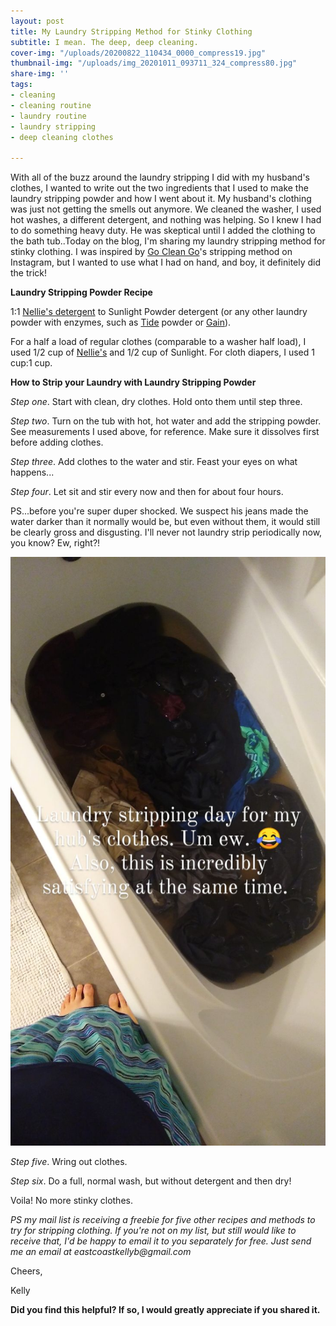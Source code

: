 ```yaml
---
layout: post
title: My Laundry Stripping Method for Stinky Clothing
subtitle: I mean. The deep, deep cleaning.
cover-img: "/uploads/20200822_110434_0000_compress19.jpg"
thumbnail-img: "/uploads/img_20201011_093711_324_compress80.jpg"
share-img: ''
tags:
- cleaning
- cleaning routine
- laundry routine
- laundry stripping
- deep cleaning clothes

---
```

With all of the buzz around the laundry stripping I did with my husband's clothes, I wanted to write out the two ingredients that I used to make the laundry stripping powder and how I went about it.  My husband's clothing was just not getting the smells out anymore. We cleaned the washer, I used hot washes, a different detergent, and nothing was helping. So I knew I had to do something heavy duty. He was skeptical until I added the clothing to the bath tub..Today on the blog, I'm sharing my laundry stripping method for stinky clothing. I was inspired by [Go Clean Go](https://www.instagram.com/gocleanco/)'s stripping method on Instagram, but I wanted to use what I had on hand, and boy, it definitely did the trick!

**Laundry Stripping Powder Recipe**

1:1 [Nellie's detergent](https://amzn.to/370dgPu) to Sunlight Powder detergent (or any other laundry powder with enzymes, such as [Tide](https://amzn.to/2SNHexB) powder or [Gain](https://amzn.to/2GUyVh7)).

For a half a load of regular clothes (comparable to a washer half load), I used 1/2 cup of [Nellie's](https://amzn.to/370dgPu) and 1/2 cup of Sunlight. For cloth diapers, I used 1 cup:1 cup.

**How to Strip your Laundry with Laundry Stripping Powder**

_Step one_. Start with clean, dry clothes. Hold onto them until step three.

_Step two_. Turn on the tub with hot, hot water and add the stripping powder. See measurements I used above, for reference. Make sure it dissolves first before adding clothes.

_Step three_. Add clothes to the water and stir. Feast your eyes on what happens...

_Step four_. Let sit and stir every now and then for about four hours.

PS...before you're super duper shocked. We suspect his jeans made the water darker than it normally would be, but even without them, it would still be clearly gross and disgusting. I'll never not laundry strip periodically now, you know? Ew, right?!

![A picture of my hubby's clothes sitting in dark water in the tub.](/uploads/img_20201011_093711_324_compress80.jpg "laundry stripping")

_Step five_. Wring out clothes.

_Step six_. Do a full, normal wash, but without detergent and then dry!

Voila! No more stinky clothes.

_PS my mail list is receiving a freebie for five other recipes and methods to try for stripping clothing. If you're not on my list, but still would like to receive that, I'd be happy to email it to you separately for free. Just send me an email at eastcoastkellyb@gmail.com_

Cheers,

Kelly

**Did you find this helpful? If so, I would greatly appreciate if you shared it.**